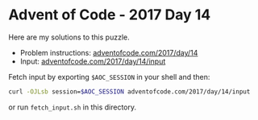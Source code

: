# Advent of Code - 2017 Day 14
Here are my solutions to this puzzle.

* Problem instructions: [adventofcode.com/2017/day/14](https://adventofcode.com/2017/day/14)
* Input: [adventofcode.com/2017/day/14/input](https://adventofcode.com/2017/day/14/input)

Fetch input by exporting `$AOC_SESSION` in your shell and then:
```bash
curl -OJLsb session=$AOC_SESSION adventofcode.com/2017/day/14/input
```

or run `fetch_input.sh` in this directory.
